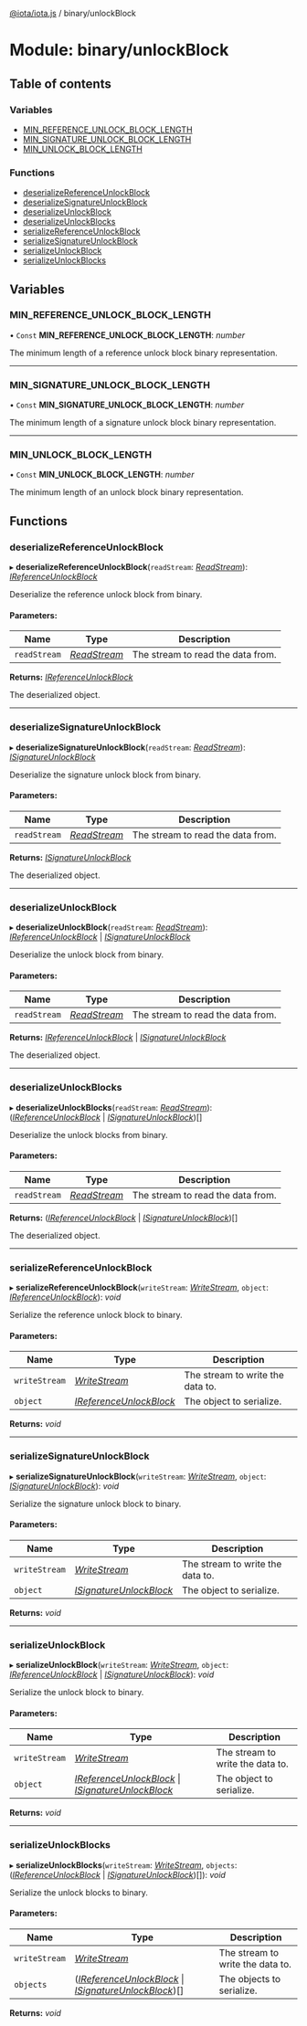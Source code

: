 [@iota/iota.js](../README.md) / binary/unlockBlock

# Module: binary/unlockBlock

## Table of contents

### Variables

- [MIN\_REFERENCE\_UNLOCK\_BLOCK\_LENGTH](binary_unlockblock.md#min_reference_unlock_block_length)
- [MIN\_SIGNATURE\_UNLOCK\_BLOCK\_LENGTH](binary_unlockblock.md#min_signature_unlock_block_length)
- [MIN\_UNLOCK\_BLOCK\_LENGTH](binary_unlockblock.md#min_unlock_block_length)

### Functions

- [deserializeReferenceUnlockBlock](binary_unlockblock.md#deserializereferenceunlockblock)
- [deserializeSignatureUnlockBlock](binary_unlockblock.md#deserializesignatureunlockblock)
- [deserializeUnlockBlock](binary_unlockblock.md#deserializeunlockblock)
- [deserializeUnlockBlocks](binary_unlockblock.md#deserializeunlockblocks)
- [serializeReferenceUnlockBlock](binary_unlockblock.md#serializereferenceunlockblock)
- [serializeSignatureUnlockBlock](binary_unlockblock.md#serializesignatureunlockblock)
- [serializeUnlockBlock](binary_unlockblock.md#serializeunlockblock)
- [serializeUnlockBlocks](binary_unlockblock.md#serializeunlockblocks)

## Variables

### MIN\_REFERENCE\_UNLOCK\_BLOCK\_LENGTH

• `Const` **MIN\_REFERENCE\_UNLOCK\_BLOCK\_LENGTH**: *number*

The minimum length of a reference unlock block binary representation.

___

### MIN\_SIGNATURE\_UNLOCK\_BLOCK\_LENGTH

• `Const` **MIN\_SIGNATURE\_UNLOCK\_BLOCK\_LENGTH**: *number*

The minimum length of a signature unlock block binary representation.

___

### MIN\_UNLOCK\_BLOCK\_LENGTH

• `Const` **MIN\_UNLOCK\_BLOCK\_LENGTH**: *number*

The minimum length of an unlock block binary representation.

## Functions

### deserializeReferenceUnlockBlock

▸ **deserializeReferenceUnlockBlock**(`readStream`: [*ReadStream*](../classes/utils/readstream.readstream.md)): [*IReferenceUnlockBlock*](../interfaces/models/ireferenceunlockblock.ireferenceunlockblock.md)

Deserialize the reference unlock block from binary.

#### Parameters:

Name | Type | Description |
------ | ------ | ------ |
`readStream` | [*ReadStream*](../classes/utils/readstream.readstream.md) | The stream to read the data from.   |

**Returns:** [*IReferenceUnlockBlock*](../interfaces/models/ireferenceunlockblock.ireferenceunlockblock.md)

The deserialized object.

___

### deserializeSignatureUnlockBlock

▸ **deserializeSignatureUnlockBlock**(`readStream`: [*ReadStream*](../classes/utils/readstream.readstream.md)): [*ISignatureUnlockBlock*](../interfaces/models/isignatureunlockblock.isignatureunlockblock.md)

Deserialize the signature unlock block from binary.

#### Parameters:

Name | Type | Description |
------ | ------ | ------ |
`readStream` | [*ReadStream*](../classes/utils/readstream.readstream.md) | The stream to read the data from.   |

**Returns:** [*ISignatureUnlockBlock*](../interfaces/models/isignatureunlockblock.isignatureunlockblock.md)

The deserialized object.

___

### deserializeUnlockBlock

▸ **deserializeUnlockBlock**(`readStream`: [*ReadStream*](../classes/utils/readstream.readstream.md)): [*IReferenceUnlockBlock*](../interfaces/models/ireferenceunlockblock.ireferenceunlockblock.md) \| [*ISignatureUnlockBlock*](../interfaces/models/isignatureunlockblock.isignatureunlockblock.md)

Deserialize the unlock block from binary.

#### Parameters:

Name | Type | Description |
------ | ------ | ------ |
`readStream` | [*ReadStream*](../classes/utils/readstream.readstream.md) | The stream to read the data from.   |

**Returns:** [*IReferenceUnlockBlock*](../interfaces/models/ireferenceunlockblock.ireferenceunlockblock.md) \| [*ISignatureUnlockBlock*](../interfaces/models/isignatureunlockblock.isignatureunlockblock.md)

The deserialized object.

___

### deserializeUnlockBlocks

▸ **deserializeUnlockBlocks**(`readStream`: [*ReadStream*](../classes/utils/readstream.readstream.md)): ([*IReferenceUnlockBlock*](../interfaces/models/ireferenceunlockblock.ireferenceunlockblock.md) \| [*ISignatureUnlockBlock*](../interfaces/models/isignatureunlockblock.isignatureunlockblock.md))[]

Deserialize the unlock blocks from binary.

#### Parameters:

Name | Type | Description |
------ | ------ | ------ |
`readStream` | [*ReadStream*](../classes/utils/readstream.readstream.md) | The stream to read the data from.   |

**Returns:** ([*IReferenceUnlockBlock*](../interfaces/models/ireferenceunlockblock.ireferenceunlockblock.md) \| [*ISignatureUnlockBlock*](../interfaces/models/isignatureunlockblock.isignatureunlockblock.md))[]

The deserialized object.

___

### serializeReferenceUnlockBlock

▸ **serializeReferenceUnlockBlock**(`writeStream`: [*WriteStream*](../classes/utils/writestream.writestream.md), `object`: [*IReferenceUnlockBlock*](../interfaces/models/ireferenceunlockblock.ireferenceunlockblock.md)): *void*

Serialize the reference unlock block to binary.

#### Parameters:

Name | Type | Description |
------ | ------ | ------ |
`writeStream` | [*WriteStream*](../classes/utils/writestream.writestream.md) | The stream to write the data to.   |
`object` | [*IReferenceUnlockBlock*](../interfaces/models/ireferenceunlockblock.ireferenceunlockblock.md) | The object to serialize.    |

**Returns:** *void*

___

### serializeSignatureUnlockBlock

▸ **serializeSignatureUnlockBlock**(`writeStream`: [*WriteStream*](../classes/utils/writestream.writestream.md), `object`: [*ISignatureUnlockBlock*](../interfaces/models/isignatureunlockblock.isignatureunlockblock.md)): *void*

Serialize the signature unlock block to binary.

#### Parameters:

Name | Type | Description |
------ | ------ | ------ |
`writeStream` | [*WriteStream*](../classes/utils/writestream.writestream.md) | The stream to write the data to.   |
`object` | [*ISignatureUnlockBlock*](../interfaces/models/isignatureunlockblock.isignatureunlockblock.md) | The object to serialize.    |

**Returns:** *void*

___

### serializeUnlockBlock

▸ **serializeUnlockBlock**(`writeStream`: [*WriteStream*](../classes/utils/writestream.writestream.md), `object`: [*IReferenceUnlockBlock*](../interfaces/models/ireferenceunlockblock.ireferenceunlockblock.md) \| [*ISignatureUnlockBlock*](../interfaces/models/isignatureunlockblock.isignatureunlockblock.md)): *void*

Serialize the unlock block to binary.

#### Parameters:

Name | Type | Description |
------ | ------ | ------ |
`writeStream` | [*WriteStream*](../classes/utils/writestream.writestream.md) | The stream to write the data to.   |
`object` | [*IReferenceUnlockBlock*](../interfaces/models/ireferenceunlockblock.ireferenceunlockblock.md) \| [*ISignatureUnlockBlock*](../interfaces/models/isignatureunlockblock.isignatureunlockblock.md) | The object to serialize.    |

**Returns:** *void*

___

### serializeUnlockBlocks

▸ **serializeUnlockBlocks**(`writeStream`: [*WriteStream*](../classes/utils/writestream.writestream.md), `objects`: ([*IReferenceUnlockBlock*](../interfaces/models/ireferenceunlockblock.ireferenceunlockblock.md) \| [*ISignatureUnlockBlock*](../interfaces/models/isignatureunlockblock.isignatureunlockblock.md))[]): *void*

Serialize the unlock blocks to binary.

#### Parameters:

Name | Type | Description |
------ | ------ | ------ |
`writeStream` | [*WriteStream*](../classes/utils/writestream.writestream.md) | The stream to write the data to.   |
`objects` | ([*IReferenceUnlockBlock*](../interfaces/models/ireferenceunlockblock.ireferenceunlockblock.md) \| [*ISignatureUnlockBlock*](../interfaces/models/isignatureunlockblock.isignatureunlockblock.md))[] | The objects to serialize.    |

**Returns:** *void*
